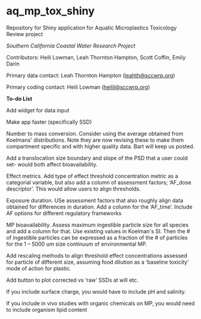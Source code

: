 # aq_mp_tox_shiny
Repository for Shiny application for Aquatic Microplastics Toxicology Review project

*Southern California Coastal Water Research Project*

Contributors: Heili Lowman, Leah Thornton Hampton, Scott Coffin, Emily Darin

Primary data contact: Leah Thornton Hampton (leahth@sccwrp.org)

Primary coding contact: Heili Lowman (heilil@sccwrp.org)



**To-do List**

Add widget for data input

Make app faster (specifically SSD)

Number to mass conversion. Consider using the average obtained from Koelmans' distributions. Note they are now revising these to make them compartment specific and with higher quality data. Bart will keep us posted.

Add a translocation size boundary and slope of the PSD that a user could set- would both affect bioavailability.

Effect metrics. Add type of effect threshold concentration metric as a categorial variable, but also add a column of assessment factors; ‘AF_dose descriptor’. This would allow users to align thresholds.

Exposure duration. USe assessment factors that also roughly align data obtained for differences in duration. Add a column for the ‘AF_time’. Include AF options for different regulatory frameworks

MP bioavailability. Assess maximum ingestible particle size for all species and add a column for that. Use existing values in Koelman's SI. Then the # of ingestible particles can be expressed as a fraction of the # of particles for the 1 – 5000 um size continuum of environmental MP.

Add rescaling methods to align threshold effect concentrations assessed for particle of different size, assuming food dilution as a ‘baseline toxicity’ mode of action for plastic.

Add button to plot corrected vs ‘raw’ SSDs at will etc.

If you include surface charge, you would have to include pH and salinity.

If you include in vivo studies with organic chemicals on MP, you would need to include organism lipid content

